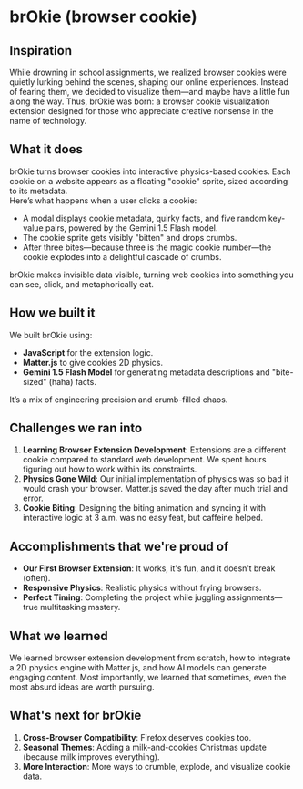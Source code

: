 # brOkie (browser cookie)

## Inspiration
While drowning in school assignments, we realized browser cookies were quietly lurking behind the scenes, shaping our online experiences. Instead of fearing them, we decided to visualize them—and maybe have a little fun along the way. Thus, brOkie was born: a browser cookie visualization extension designed for those who appreciate creative nonsense in the name of technology.

## What it does
brOkie turns browser cookies into interactive physics-based cookies. Each cookie on a website appears as a floating "cookie" sprite, sized according to its metadata.  
Here’s what happens when a user clicks a cookie:
- A modal displays cookie metadata, quirky facts, and five random key-value pairs, powered by the Gemini 1.5 Flash model.  
- The cookie sprite gets visibly "bitten" and drops crumbs.  
- After three bites—because three is the magic cookie number—the cookie explodes into a delightful cascade of crumbs.

brOkie makes invisible data visible, turning web cookies into something you can see, click, and metaphorically eat.

## How we built it
We built brOkie using:  
- **JavaScript** for the extension logic.  
- **Matter.js** to give cookies 2D physics.
- **Gemini 1.5 Flash Model** for generating metadata descriptions and "bite-sized" (haha) facts.  

It’s a mix of engineering precision and crumb-filled chaos.

## Challenges we ran into
1. **Learning Browser Extension Development**: Extensions are a different cookie compared to standard web development. We spent hours figuring out how to work within its constraints.  
2. **Physics Gone Wild**: Our initial implementation of physics was so bad it would crash your browser. Matter.js saved the day after much trial and error.  
3. **Cookie Biting**: Designing the biting animation and syncing it with interactive logic at 3 a.m. was no easy feat, but caffeine helped.

## Accomplishments that we're proud of
- **Our First Browser Extension**: It works, it's fun, and it doesn’t break (often).  
- **Responsive Physics**: Realistic physics without frying browsers.  
- **Perfect Timing**: Completing the project while juggling assignments—true multitasking mastery.  

## What we learned
We learned browser extension development from scratch, how to integrate a 2D physics engine with Matter.js, and how AI models can generate engaging content. Most importantly, we learned that sometimes, even the most absurd ideas are worth pursuing.

## What's next for brOkie
1. **Cross-Browser Compatibility**: Firefox deserves cookies too.  
2. **Seasonal Themes**: Adding a milk-and-cookies Christmas update (because milk improves everything).  
3. **More Interaction**: More ways to crumble, explode, and visualize cookie data.  
